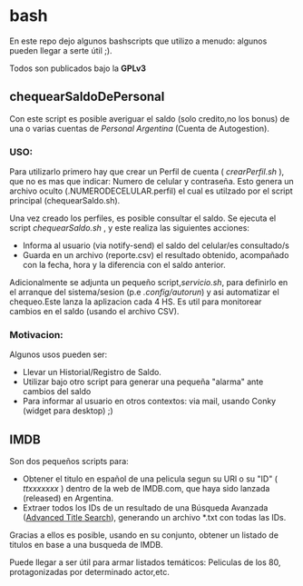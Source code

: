 bash
====

En este repo dejo algunos bashscripts que utilizo a menudo: algunos pueden llegar a serte útil ;).

Todos son publicados bajo la **GPLv3**

## chequearSaldoDePersonal

Con este script es posible averiguar el saldo (solo credito,no los bonus) de una o varias cuentas de *Personal Argentina* (Cuenta de Autogestion).

### USO:
Para utilizarlo primero hay que crear un Perfil de cuenta ( *crearPerfil.sh* ), que no es mas que indicar: Numero de celular y contraseña. Esto genera un archivo oculto (.NUMERODECELULAR.perfil) el cual es utilzado por el script principal (chequearSaldo.sh).

Una vez creado los perfiles, es posible consultar el saldo. Se ejecuta el script *chequearSaldo.sh* , y este realiza las siguientes acciones:
* Informa al usuario (via notify-send) el saldo del celular/es consultado/s
* Guarda en un archivo (reporte.csv) el resultado obtenido, acompañado con la fecha, hora y la diferencia con el saldo anterior. 

Adicionalmente se adjunta un pequeño script,*servicio.sh*, para definirlo en el arranque del sistema/sesion (p.e *.config/autorun*) y asi automatizar el chequeo.Este lanza la aplizacion cada 4 HS. Es util para monitorear cambios en el saldo (usando el archivo CSV).

### Motivacion:
Algunos usos pueden ser:
* Llevar un Historial/Registro de Saldo.
* Utilizar bajo otro script para generar una pequeña "alarma" ante cambios del saldo
* Para informar al usuario en otros contextos: via mail, usando Conky (widget para desktop) ;)


## IMDB
Son dos pequeños scripts para:
* Obtener el titulo en español de una pelicula segun su URl o  su "ID" ( *ttxxxxxxx* ) dentro de la web de IMDB.com, que haya sido lanzada (released) en Argentina.
* Extraer todos los IDs de un resultado de una Búsqueda Avanzada ([Advanced Title Search](http://www.imdb.com/search/title)), generando un archivo *.txt con todas las IDs.
 
Gracias a ellos es posible, usando en su conjunto, obtener un listado de titulos en base a una busqueda de IMDB.

Puede llegar a ser útil para armar listados temáticos: Peliculas de los 80, protagonizadas por determinado actor,etc.
